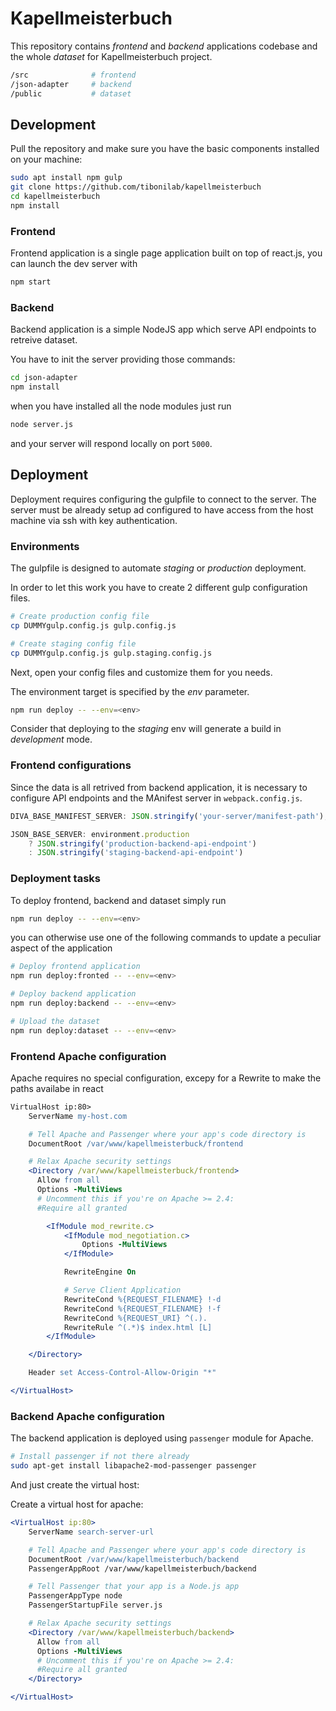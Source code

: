 # Kapellmeisterbuch

This repository contains *frontend* and *backend* applications codebase and the whole *dataset* for Kapellmeisterbuch project.

```bash
/src              # frontend
/json-adapter     # backend
/public           # dataset
```



## Development
Pull the repository and make sure you have the basic components installed on your machine:

```bash
sudo apt install npm gulp
git clone https://github.com/tibonilab/kapellmeisterbuch
cd kapellmeisterbuch
npm install
```

### Frontend
Frontend application is a single page application built on top of react.js, you can launch the dev server with

```bash
npm start
```

### Backend
Backend application is a simple NodeJS app which serve API endpoints to retreive dataset. 

You have to init the server providing those commands:

```bash
cd json-adapter
npm install
```

when you have installed all the node modules just run 

```bash
node server.js
```

and your server will respond locally on port `5000`.


## Deployment
Deployment requires configuring the gulpfile to connect to the server. The server must be already setup ad configured to have access from the host machine via ssh with key authentication.

### Environments
The gulpfile is designed to automate _staging_ or _production_ deployment. 

In order to let this work you have to create 2 different gulp configuration files.

```bash
# Create production config file
cp DUMMYgulp.config.js gulp.config.js

# Create staging config file
cp DUMMYgulp.config.js gulp.staging.config.js
```

Next, open your config files and customize them for you needs.


The environment target is specified by the *env* parameter. 

```bash
npm run deploy -- --env=<env>
```

Consider that deploying to the _staging_ env will generate a build in _development_ mode.



### Frontend configurations
Since the data is all retrived from backend application, it is necessary to configure API endpoints and the MAnifest server in `webpack.config.js`.

```js
DIVA_BASE_MANIFEST_SERVER: JSON.stringify('your-server/manifest-path'),

JSON_BASE_SERVER: environment.production
    ? JSON.stringify('production-backend-api-endpoint')
    : JSON.stringify('staging-backend-api-endpoint')
```

### Deployment tasks

To deploy frontend, backend and dataset simply run

```bash
npm run deploy -- --env=<env>
```

you can otherwise use one of the following commands to update a peculiar aspect of the application

```bash
# Deploy frontend application
npm run deploy:fronted -- --env=<env>

# Deploy backend application
npm run deploy:backend -- --env=<env>

# Upload the dataset
npm run deploy:dataset -- --env=<env>
```

### Frontend Apache configuration
Apache requires no special configuration, excepy for a Rewrite to make the paths availabe in react

```apache
VirtualHost ip:80>
    ServerName my-host.com

    # Tell Apache and Passenger where your app's code directory is
    DocumentRoot /var/www/kapellmeisterbuck/frontend

    # Relax Apache security settings
    <Directory /var/www/kapellmeisterbuck/frontend>
      Allow from all
      Options -MultiViews
      # Uncomment this if you're on Apache >= 2.4:
      #Require all granted

        <IfModule mod_rewrite.c>
            <IfModule mod_negotiation.c>
                Options -MultiViews
            </IfModule>

            RewriteEngine On

            # Serve Client Application
            RewriteCond %{REQUEST_FILENAME} !-d
            RewriteCond %{REQUEST_FILENAME} !-f
            RewriteCond %{REQUEST_URI} ^(.).
            RewriteRule ^(.*)$ index.html [L]
        </IfModule>

    </Directory>

    Header set Access-Control-Allow-Origin "*"

</VirtualHost>
```

### Backend Apache configuration
The backend application is deployed using `passenger` module for Apache.

```bash
# Install passenger if not there already
sudo apt-get install libapache2-mod-passenger passenger
```

And just create the virtual host:

Create a virtual host for apache:

```apache
<VirtualHost ip:80>
    ServerName search-server-url

    # Tell Apache and Passenger where your app's code directory is
    DocumentRoot /var/www/kapellmeisterbuch/backend
    PassengerAppRoot /var/www/kapellmeisterbuch/backend

    # Tell Passenger that your app is a Node.js app
    PassengerAppType node
    PassengerStartupFile server.js

    # Relax Apache security settings
    <Directory /var/www/kapellmeisterbuch/backend>
      Allow from all
      Options -MultiViews
      # Uncomment this if you're on Apache >= 2.4:
      #Require all granted
    </Directory>

</VirtualHost>
```